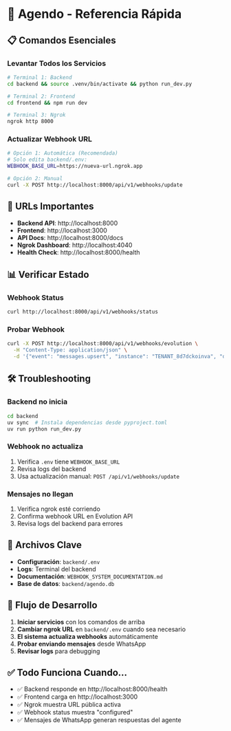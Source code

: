 # 🚀 Agendo - Referencia Rápida

## 📋 Comandos Esenciales

### **Levantar Todos los Servicios**
```bash
# Terminal 1: Backend
cd backend && source .venv/bin/activate && python run_dev.py

# Terminal 2: Frontend  
cd frontend && npm run dev

# Terminal 3: Ngrok
ngrok http 8000
```

### **Actualizar Webhook URL**
```bash
# Opción 1: Automática (Recomendada)
# Solo edita backend/.env:
WEBHOOK_BASE_URL=https://nueva-url.ngrok.app

# Opción 2: Manual
curl -X POST http://localhost:8000/api/v1/webhooks/update
```

## 🔗 URLs Importantes

- **Backend API**: http://localhost:8000
- **Frontend**: http://localhost:3000  
- **API Docs**: http://localhost:8000/docs
- **Ngrok Dashboard**: http://localhost:4040
- **Health Check**: http://localhost:8000/health

## 📊 Verificar Estado

### **Webhook Status**
```bash
curl http://localhost:8000/api/v1/webhooks/status
```

### **Probar Webhook**
```bash
curl -X POST http://localhost:8000/api/v1/webhooks/evolution \
  -H "Content-Type: application/json" \
  -d '{"event": "messages.upsert", "instance": "TENANT_8d7dckoinva", "data": {"messages": [{"key": {"remoteJid": "test@s.whatsapp.net", "fromMe": false}, "message": {"conversation": "test"}}]}}'
```

## 🛠️ Troubleshooting

### **Backend no inicia**
```bash
cd backend
uv sync  # Instala dependencias desde pyproject.toml
uv run python run_dev.py
```

### **Webhook no actualiza**
1. Verifica `.env` tiene `WEBHOOK_BASE_URL`
2. Revisa logs del backend
3. Usa actualización manual: `POST /api/v1/webhooks/update`

### **Mensajes no llegan**
1. Verifica ngrok esté corriendo
2. Confirma webhook URL en Evolution API
3. Revisa logs del backend para errores

## 📁 Archivos Clave

- **Configuración**: `backend/.env`
- **Logs**: Terminal del backend
- **Documentación**: `WEBHOOK_SYSTEM_DOCUMENTATION.md`
- **Base de datos**: `backend/agendo.db`

## 🎯 Flujo de Desarrollo

1. **Iniciar servicios** con los comandos de arriba
2. **Cambiar ngrok URL** en `backend/.env` cuando sea necesario
3. **El sistema actualiza webhooks** automáticamente
4. **Probar enviando mensajes** desde WhatsApp
5. **Revisar logs** para debugging

## ✅ Todo Funciona Cuando...

- ✅ Backend responde en http://localhost:8000/health
- ✅ Frontend carga en http://localhost:3000
- ✅ Ngrok muestra URL pública activa
- ✅ Webhook status muestra "configured"
- ✅ Mensajes de WhatsApp generan respuestas del agente
